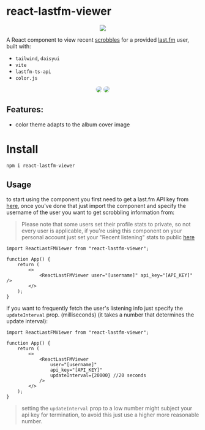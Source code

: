# react-lastfm-viewer

<p align="center">
    <a href="https://www.npmjs.com/package/react-lastfm-viewer" alt="react-lastfm-viewer(npm)">
        <img src="https://img.shields.io/npm/dt/react-lastfm-viewer?style=for-the-badge&logo=npm&logoColor=red&label=react-lastfm-viewer
" /></a>
</p>

A React component to view recent [scrobbles](https://www.dictionary.com/browse/scrobble) for a provided [last.fm](last.fm) user, built with:

-   `tailwind`, `daisyui`
-   `vite`
-   `lastfm-ts-api`
-   `color.js`

<p align="center">
  <img src="https://github.com/ZOASR/react-lastfm-viewer/blob/main/images/Preview_1.png" style="border-radius: 10px"/>
  <img src="https://github.com/ZOASR/react-lastfm-viewer/blob/main/images/Preview_2.png" style="border-radius: 10px"/>
</p>

## Features:

-   color theme adapts to the album cover image

# Install

```bash
npm i react-lastfm-viewer
```

## Usage

to start using the component you first need to get a last.fm API key from [here](https://www.last.fm/api), once you've done that just import the component and specify the username of the user you want to get scrobbling information from:

> Please note that some users set their profile stats to private, so not every user is applicable, if you're using this component on your personal account just set your "Recent listening" stats to public [here](https://www.last.fm/settings/privacy)

```tsx
import ReactLastFMViewer from "react-lastfm-viewer";

function App() {
	return (
		<>
			<ReactLastFMViewer user="[username]" api_key="[API_KEY]" />
		</>
	);
}
```

if you want to frequently fetch the user's listening info just specify the `updateInterval` prop. (milliseconds) (it takes a number that determines the update interval):

```tsx
import ReactLastFMViewer from "react-lastfm-viewer";

function App() {
	return (
		<>
			<ReactLastFMViewer
				user="[username]"
				api_key="[API_KEY]"
				updateInterval={20000} //20 seconds
			/>
		</>
	);
}
```

> setting the `updateInterval` prop to a low number might subject your api key for termination, to avoid this just use a higher more reasonable number.
